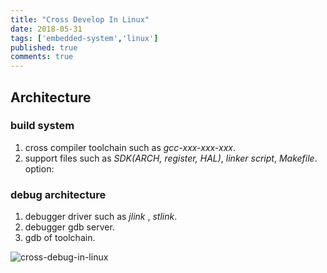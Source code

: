 ```yaml
---
title: "Cross Develop In Linux"
date: 2018-05-31
tags: ['embedded-system','linux']
published: true
comments: true
---
```


## Architecture

### build system

1. cross compiler toolchain such as *gcc-xxx-xxx-xxx*.
2. support files such as *SDK(ARCH, register, HAL)*, *linker script*, *Makefile*.
option:

### debug architecture

1. debugger driver such as *jlink* , *stlink*.
2. debugger gdb server.
3. gdb of toolchain.

![cross-debug-in-linux](/assets/images/posts/cross-debug-in-linux.png)
